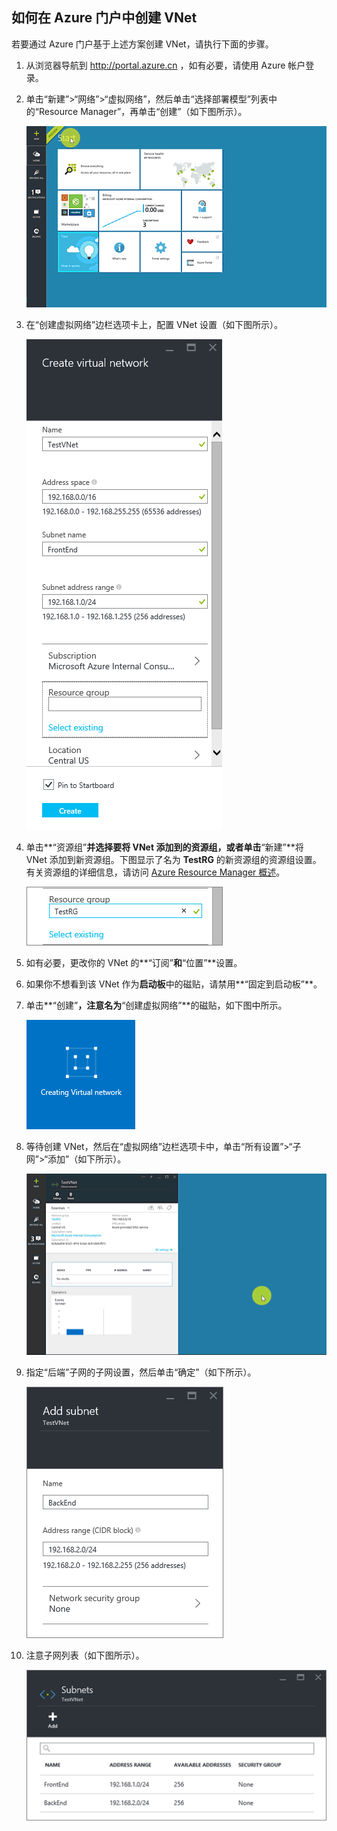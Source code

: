 <!-- Ibiza portal: tested -->

## 如何在 Azure 门户中创建 VNet

若要通过 Azure 门户基于上述方案创建 VNet，请执行下面的步骤。

1. 从浏览器导航到 http://portal.azure.cn ，如有必要，请使用 Azure 帐户登录。
2. 单击“新建”>“网络”>“虚拟网络”，然后单击“选择部署模型”列表中的“Resource Manager”，再单击“创建”（如下图所示）。

	![在 Azure 门户中创建 VNet](./media/virtual-networks-create-vnet-arm-pportal-include/vnet-create-arm-pportal-figure1.gif)

3. 在“创建虚拟网络”边栏选项卡上，配置 VNet 设置（如下图所示）。

	![创建虚拟网络边栏选项卡](./media/virtual-networks-create-vnet-arm-pportal-include/vnet-create-arm-pportal-figure2.png)

4. 单击**“资源组”**并选择要将 VNet 添加到的资源组，或者单击**“新建”**将 VNet 添加到新资源组。下图显示了名为 **TestRG** 的新资源组的资源组设置。有关资源组的详细信息，请访问 [Azure Resource Manager 概述](/documentation/articles/resource-group-overview/#resource-groups)。

	![资源组](./media/virtual-networks-create-vnet-arm-pportal-include/vnet-create-arm-pportal-figure3.png)

5. 如有必要，更改你的 VNet 的**“订阅”**和**“位置”**设置。

6. 如果你不想看到该 VNet 作为**启动板**中的磁贴，请禁用**“固定到启动板”**。

7. 单击**“创建”**，注意名为**“创建虚拟网络”**的磁贴，如下图中所示。

	![创建虚拟网络磁贴](./media/virtual-networks-create-vnet-arm-pportal-include/vnet-create-arm-pportal-figure4.png)

8. 等待创建 VNet，然后在“虚拟网络”边栏选项卡中，单击“所有设置”>“子网”>“添加”（如下所示）。

	![在 Azure 门户中添加子网](./media/virtual-networks-create-vnet-arm-pportal-include/vnet-create-arm-pportal-figure5.gif)

9. 指定“后端”子网的子网设置，然后单击“确定”（如下所示）。

	![子网设置](./media/virtual-networks-create-vnet-arm-pportal-include/vnet-create-arm-pportal-figure6.png)

10. 注意子网列表（如下图所示）。

	![VNet 中的子网列表](./media/virtual-networks-create-vnet-arm-pportal-include/vnet-create-arm-pportal-figure7.png)
<!---HONumber=Mooncake_0418_2016-->